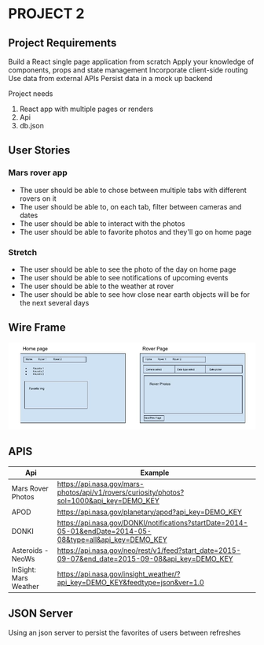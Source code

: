 # PROJECT 2

## Project Requirements

Build a React single page application from scratch
Apply your knowledge of components, props and state management
Incorporate client-side routing
Use data from external APIs
Persist data in a mock up backend

Project needs

1. React app with multiple pages or renders
2. Api
3. db.json

## User Stories

### Mars rover app

- The user should be able to chose between multiple tabs with different rovers on it
- The user should be able to, on each tab, filter between cameras and dates
- The user should be able to interact with the photos
- The user should be able to favorite photos and they'll go on home page

### Stretch

- The user should be able to see the photo of the day on home page
- The user should be able to see notifications of upcoming events
- The user should be able to the weather at rover
- The user should be able to see how close near earth objects will be for the next several days

## Wire Frame

![mockUp](./assets/WireFrame%20Poject%202.jpg)

## APIS

| Api                   | Example                                                                                                    |
| --------------------- | ---------------------------------------------------------------------------------------------------------- |
| Mars Rover Photos     | https://api.nasa.gov/mars-photos/api/v1/rovers/curiosity/photos?sol=1000&api_key=DEMO_KEY                  |
| APOD                  | https://api.nasa.gov/planetary/apod?api_key=DEMO_KEY                                                       |
| DONKI                 | https://api.nasa.gov/DONKI/notifications?startDate=2014-05-01&endDate=2014-05-08&type=all&api_key=DEMO_KEY |
| Asteroids - NeoWs     | https://api.nasa.gov/neo/rest/v1/feed?start_date=2015-09-07&end_date=2015-09-08&api_key=DEMO_KEY           |
| InSight: Mars Weather | https://api.nasa.gov/insight_weather/?api_key=DEMO_KEY&feedtype=json&ver=1.0                               |

## JSON Server

Using an json server to persist the favorites of users between refreshes
